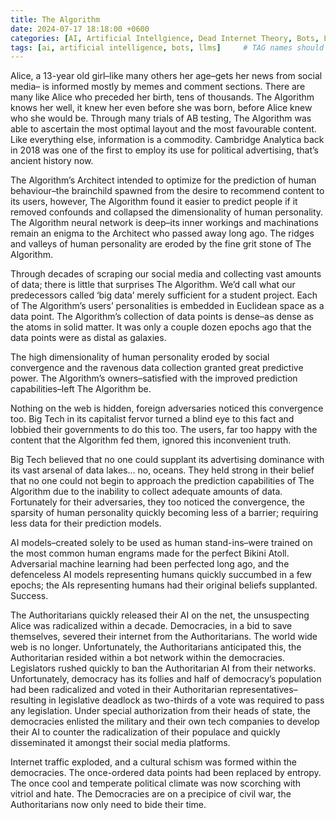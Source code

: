 ```yaml
---
title: The Algorithm
date: 2024-07-17 18:18:00 +0600
categories: [AI, Artificial Intellgience, Dead Internet Theory, Bots, LLMS]
tags: [ai, artificial intelligence, bots, llms]     # TAG names should always be lowercase
---
```


Alice, a 13-year old girl–like many others her age–gets her news from social media– is informed mostly by memes and comment sections.  There are many like Alice who preceded her birth, tens of thousands.  The Algorithm knows her well, it knew her even before she was born, before Alice knew who she would be.  Through many trials of AB testing, The Algorithm was able to ascertain the most optimal layout and the most favourable content.  Like everything else, information is a commodity.  Cambridge Analytica back in 2018 was one of the first to employ its use for political advertising, that’s ancient history now.

The Algorithm’s Architect intended to optimize for the prediction of human behaviour–the brainchild spawned from the desire to recommend content to its users, however, The Algorithm found it easier to predict people if it removed confounds and collapsed the dimensionality of human personality.  The Algorithm neural network is deep–its inner workings and machinations remain an enigma to the Architect who passed away long ago.  The ridges and valleys of human personality are eroded by the fine grit stone of The Algorithm.

Through decades of scraping our social media and collecting vast amounts of data; there is little that surprises The Algorithm.  We’d call what our predecessors called ‘big data’ merely sufficient for a student project.  Each of The Algorithm’s users’ personalities is embedded in Euclidean space as a data point. The Algorithm’s collection of data points is dense–as dense as the atoms in solid matter.  It was only a couple dozen epochs ago that the data points were as distal as galaxies.  

The high dimensionality of human personality eroded by social convergence and the ravenous data collection granted great predictive power.  The Algorithm’s owners–satisfied with the improved prediction capabilities–left The Algorithm be.  

Nothing on the web is hidden, foreign adversaries noticed this convergence too.  Big Tech in its capitalist fervor turned a blind eye to this fact and lobbied their governments to do this too.  The users, far too happy with the content that the Algorithm fed them, ignored this inconvenient truth.

Big Tech believed that no one could supplant its advertising dominance with its vast arsenal of data lakes… no, oceans.  They held strong in their belief that no one could not begin to approach the prediction capabilities of The Algorithm due to the inability to collect adequate amounts of data.  Fortunately for their adversaries, they too noticed the convergence, the sparsity of human personality quickly becoming less of a barrier; requiring less data for their prediction models.  

AI models–created solely to be used as human stand-ins–were trained on the most common human engrams made for the perfect Bikini Atoll.  Adversarial machine learning had been perfected long ago, and the defenceless AI models representing humans quickly succumbed in a few epochs; the AIs representing humans had their original beliefs supplanted.  Success.

The Authoritarians quickly released their AI on the net, the unsuspecting Alice was radicalized within a decade.  Democracies, in a bid to save themselves, severed their internet from the Authoritarians.  The world wide web is no longer.  Unfortunately, the Authoritarians anticipated this, the Authoritarian resided within a bot network within the democracies.  Legislators rushed quickly to ban the Authoritarian AI from their networks.  Unfortunately, democracy has its follies and half of democracy’s population had been radicalized and voted in their Authoritarian representatives–resulting in legislative deadlock as two-thirds of a vote was required to pass any legislation.  Under special authorization from their heads of state, the democracies enlisted the military and their own tech companies to develop their AI to counter the radicalization of their populace and quickly disseminated it amongst their social media platforms.  

Internet traffic exploded, and a cultural schism was formed within the democracies.  The once-ordered data points had been replaced by entropy.  The once cool and temperate political climate was now scorching with vitriol and hate.  The Democracies are on a precipice of civil war, the Authoritarians now only need to bide their time.
